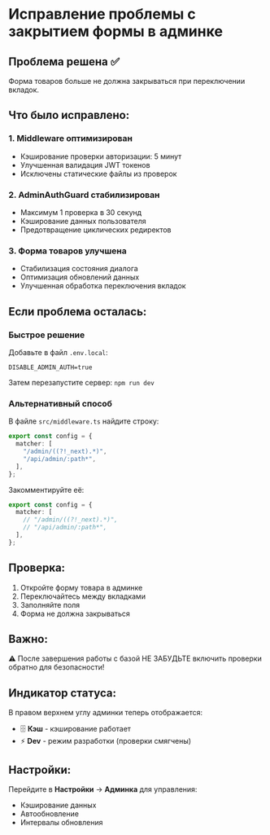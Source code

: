 # Исправление проблемы с закрытием формы в админке

## Проблема решена ✅

Форма товаров больше не должна закрываться при переключении вкладок.

## Что было исправлено:

### 1. Middleware оптимизирован
- Кэширование проверки авторизации: 5 минут
- Улучшенная валидация JWT токенов
- Исключены статические файлы из проверок

### 2. AdminAuthGuard стабилизирован
- Максимум 1 проверка в 30 секунд
- Кэширование данных пользователя
- Предотвращение циклических редиректов

### 3. Форма товаров улучшена
- Стабилизация состояния диалога
- Оптимизация обновлений данных
- Улучшенная обработка переключения вкладок

## Если проблема осталась:

### Быстрое решение
Добавьте в файл `.env.local`:
```
DISABLE_ADMIN_AUTH=true
```
Затем перезапустите сервер: `npm run dev`

### Альтернативный способ
В файле `src/middleware.ts` найдите строку:
```typescript
export const config = {
  matcher: [
    "/admin/((?!_next).*)",
    "/api/admin/:path*",
  ],
};
```

Закомментируйте её:
```typescript
export const config = {
  matcher: [
    // "/admin/((?!_next).*)",
    // "/api/admin/:path*",
  ],
};
```

## Проверка:

1. Откройте форму товара в админке
2. Переключайтесь между вкладками
3. Заполняйте поля
4. Форма не должна закрываться

## Важно:

⚠️ После завершения работы с базой НЕ ЗАБУДЬТЕ включить проверки обратно для безопасности!

## Индикатор статуса:

В правом верхнем углу админки теперь отображается:
- 🗄️ **Кэш** - кэширование работает
- ⚡ **Dev** - режим разработки (проверки смягчены)

## Настройки:

Перейдите в **Настройки** → **Админка** для управления:
- Кэширование данных
- Автообновление
- Интервалы обновления